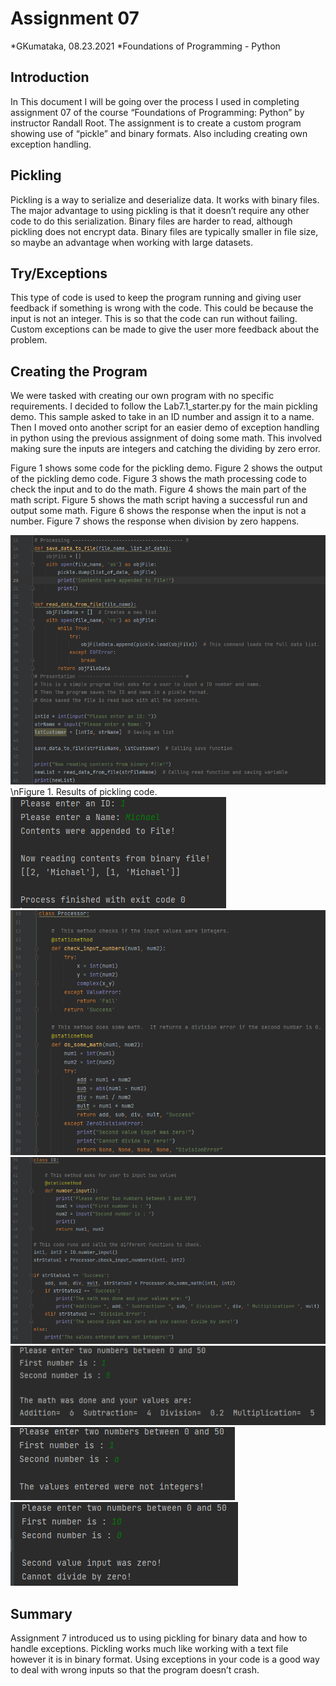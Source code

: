 # Assignment 07
*GKumataka, 08.23.2021
*Foundations of Programming - Python

## Introduction
In This document I will be going over the process I used in completing assignment 07 of the course “Foundations of Programming: Python” by instructor Randall Root.  The assignment is to create a custom program showing use of “pickle” and binary formats.  Also including creating own exception handling.  

## Pickling
Pickling is a way to serialize and deserialize data.  It works with binary files.  The major advantage to using pickling is that it doesn’t require any other code to do this serialization.  Binary files are harder to read, although pickling does not encrypt data.  Binary files are typically smaller in file size, so maybe an advantage when working with large datasets.

## Try/Exceptions
This type of code is used to keep the program running and giving user feedback if something is wrong with the code.  This could be because the input is not an integer.  This is so that the code can run without failing.  Custom exceptions can be made to give the user more feedback about the problem.

## Creating the Program
We were tasked with creating our own program with no specific requirements.  I decided to follow the Lab7.1_starter.py for the main pickling demo.  This sample asked to take in an ID number and assign it to a name.  Then I moved onto another script for an easier demo of exception handling in python using the previous assignment of doing some math.  This involved making sure the inputs are integers and catching the dividing by zero error.

Figure 1 shows some code for the pickling demo. Figure 2 shows the output of the pickling demo code.  Figure 3 shows the math processing code to check the input and to do the math.  Figure 4 shows the main part of the math script.  Figure 5 shows the math script having a successful run and output some math.  Figure 6 shows the response when the input is not a number.  Figure 7 shows the response when division by zero happens.

![Pickling code](https://github.com/Kumatakasan/IntroToProg-Python-Mod07/blob/main/docs/Pickling_Code.PNG)\nFigure 1. Results of pickling code.
![Pickling code output](https://github.com/Kumatakasan/IntroToProg-Python-Mod07/blob/main/docs/Pickling_Output.PNG)
![Math processing code](https://github.com/Kumatakasan/IntroToProg-Python-Mod07/blob/main/docs/Math_Processor_Code.PNG)
![Math main input code](https://github.com/Kumatakasan/IntroToProg-Python-Mod07/blob/main/docs/Math_Main_Input_Code.PNG)
![Math correct output](https://github.com/Kumatakasan/IntroToProg-Python-Mod07/blob/main/docs/Math_Correct_Output.PNG)
![Math integer fail](https://github.com/Kumatakasan/IntroToProg-Python-Mod07/blob/main/docs/Integer_Fail.PNG)
![Math division error](https://github.com/Kumatakasan/IntroToProg-Python-Mod07/blob/main/docs/Math_DivisionError.PNG)

## Summary
Assignment 7 introduced us to using pickling for binary data and how to handle exceptions.  Pickling works much like working with a text file however it is in binary format.  Using exceptions in your code is a good way to deal with wrong inputs so that the program doesn’t crash.  
